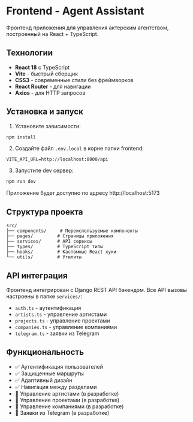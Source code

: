 # Frontend - Agent Assistant

Фронтенд приложения для управления актерским агентством, построенный на React + TypeScript.

## Технологии

- **React 18** с TypeScript
- **Vite** - быстрый сборщик
- **CSS3** - современные стили без фреймворков
- **React Router** - для навигации
- **Axios** - для HTTP запросов

## Установка и запуск

1. Установите зависимости:
```bash
npm install
```

2. Создайте файл `.env.local` в корне папки frontend:
```
VITE_API_URL=http://localhost:8000/api
```

3. Запустите dev сервер:
```bash
npm run dev
```

Приложение будет доступно по адресу http://localhost:5173

## Структура проекта

```
src/
├── components/     # Переиспользуемые компоненты
├── pages/         # Страницы приложения
├── services/      # API сервисы
├── types/         # TypeScript типы
├── hooks/         # Кастомные React хуки
└── utils/         # Утилиты
```

## API интеграция

Фронтенд интегрирован с Django REST API бэкендом. Все API вызовы настроены в папке `services/`:

- `auth.ts` - аутентификация
- `artists.ts` - управление артистами
- `projects.ts` - управление проектами
- `companies.ts` - управление компаниями
- `telegram.ts` - заявки из Telegram

## Функциональность

- ✅ Аутентификация пользователей
- ✅ Защищенные маршруты
- ✅ Адаптивный дизайн
- ✅ Навигация между разделами
- 🔄 Управление артистами (в разработке)
- 🔄 Управление проектами (в разработке)
- 🔄 Управление компаниями (в разработке)
- 🔄 Заявки из Telegram (в разработке)
